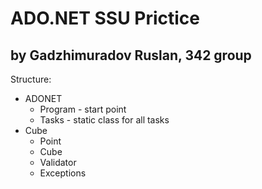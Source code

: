 # ADO.NET SSU Prictice
## by Gadzhimuradov Ruslan, 342 group
Structure:
- ADONET
	- Program - start point
	- Tasks - static class for all tasks
- Cube
	- Point
	- Cube
	- Validator
	- Exceptions